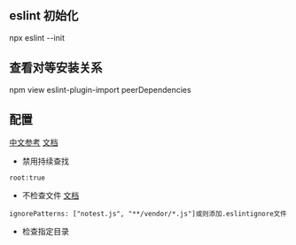 ## eslint 初始化
npx eslint --init

## 查看对等安装关系
npm view eslint-plugin-import peerDependencies

## 配置
[中文参考](https://blog.csdn.net/mafan121/article/details/77965252?ops_request_misc=%257B%2522request%255Fid%2522%253A%2522162216528916780274184368%2522%252C%2522scm%2522%253A%252220140713.130102334..%2522%257D&request_id=162216528916780274184368&biz_id=0&utm_medium=distribute.pc_search_result.none-task-blog-2~all~baidu_landing_v2~default-1-77965252.first_rank_v2_pc_rank_v29&utm_term=eslint+root&spm=1018.2226.3001.4187)
[文档]()
* 禁用持续查找
```angular2html
root:true
```

* 不检查文件
[文档](https://eslint.org/docs/user-guide/configuring/ignoring-code#ignorepatterns-in-config-files)
```angular2html
ignorePatterns: ["notest.js", "**/vendor/*.js"]或则添加.eslintignore文件
```

* 检查指定目录

